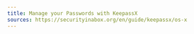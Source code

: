 ```yaml
---
title: Manage your Passwords with KeepassX
sources: https://securityinabox.org/en/guide/keepassx/os-x
---
```

